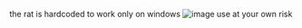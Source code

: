 the rat is hardcoded to work only on windows
![image](https://github.com/grvewprowegkofpew/arkhack/assets/171929248/71c2a426-17c9-4b51-b800-0b7f5e553eb2)
use at your own risk

